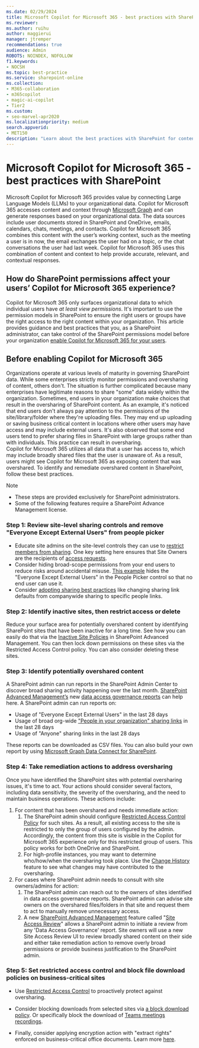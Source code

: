 ```yaml
---
ms.date: 02/29/2024
title: Microsoft Copilot for Microsoft 365 - best practices with SharePoint
ms.reviewer: 
ms.author: ruihu
author: maggierui
manager: jtremper
recommendations: true
audience: Admin
ROBOTS: NOINDEX, NOFOLLOW
f1.keywords:
- NOCSH
ms.topic: best-practice
ms.service: sharepoint-online
ms.collection: 
- M365-collaboration
- m365copilot
- magic-ai-copilot
- Tier2
ms.custom:
- seo-marvel-apr2020
ms.localizationpriority: medium
search.appverid:
- MET150
description: "Learn about the best practices with SharePoint for content sharing when enabling Microsoft Copilot for Microsoft 365."
---
```

# Microsoft Copilot for Microsoft 365 - best practices with SharePoint

Microsoft Copilot for Microsoft 365 provides value by connecting Large Language Models (LLMs) to your organizational data. Copilot for Microsoft 365 accesses content and context through [Microsoft Graph](/graph/overview) and can generate responses based on your organizational data. The data sources include user documents stored in SharePoint and OneDrive, emails, calendars, chats, meetings, and contacts. Copilot for Microsoft 365 combines this content with the user’s working context, such as the meeting a user is in now, the email exchanges the user had on a topic, or the chat conversations the user had last week. Copilot for Microsoft 365 uses this combination of content and context to help provide accurate, relevant, and contextual responses.

## How do SharePoint permissions affect your users’ Copilot for Microsoft 365 experience?

Copilot for Microsoft 365 only surfaces organizational data to which individual users have *at least view permissions*. It's important to use the permission models in SharePoint to ensure the right users or groups have the right access to the right content within your organization.
This article provides guidance and best practices that you, as a SharePoint administrator, can take control of the SharePoint permissions model before your organization [enable Copilot for Microsoft 365 for your users](/microsoft-365-copilot/microsoft-365-copilot-enable-users).

## Before enabling Copilot for Microsoft 365

Organizations operate at various levels of maturity in governing SharePoint data. While some enterprises strictly monitor permissions and oversharing of content, others don't. The situation is further complicated because many enterprises have legitimate reasons to share "some" data widely within the organization.
Sometimes, end users in your organization make choices that result in the oversharing of SharePoint content. As an example, it's noticed that end users don't always pay attention to the permissions of the site/library/folder where they're uploading files. They may end up uploading or saving business critical content in locations where other users may have access and may include external users. It's also observed that some end users tend to prefer sharing files in SharePoint with large groups rather than with individuals. This practice can result in oversharing.  
Copilot for Microsoft 365 utilizes all data that a user has access to, which may include broadly shared files that the user is unaware of. As a result, users might see Copilot for Microsoft 365 as exposing content that was overshared.
To identify and remediate overshared content in SharePoint, follow these best practices.

> [!Note]
>
> - These steps are provided exclusively for SharePoint administrators.
> - Some of the following features require a SharePoint Advance Management license.

### Step 1: Review site-level sharing controls and remove "Everyone Except External Users" from people picker

- Educate site admins on the site-level controls they can use to [restrict members from sharing](/microsoft-365/solutions/microsoft-365-limit-sharing#sharing-with-specific-people). One key setting here ensures that Site Owners are the recipients of [access requests](https://support.microsoft.com/office/set-up-and-manage-access-requests-94b26e0b-2822-49d4-929a-8455698654b3).  
- Consider hiding broad-scope permissions from your end users to reduce risks around accidental misuse. [This example](/powershell/module/sharepoint-online/set-spotenant#example-2) hides the "Everyone Except External Users" in the People Picker control so that no end user can use it.  
- Consider [adopting sharing best practices](/microsoft-365/solutions/microsoft-365-limit-sharing) like changing sharing link defaults from companywide sharing to specific people links.

### Step 2: Identify inactive sites, then restrict access or delete

Reduce your surface area for potentially overshared content by identifying SharePoint sites that have been inactive for a long time. See how you can easily do that via the [Inactive Site Policies](/sharepoint/site-lifecycle-management#create-an-inactive-site-policy) in SharePoint Advanced Management.
You can then lock down permissions on these sites via the Restricted Access Control policy. You can also consider deleting these sites.

### Step 3: Identify potentially overshared content

A SharePoint admin can run reports in the SharePoint Admin Center to discover broad sharing activity happening over the last month. [SharePoint Advanced Management’s](/sharepoint/advanced-management) new [data access governance reports](/sharepoint/data-access-governance-reports) can help here.  A SharePoint admin can run reports on:

- Usage of "Everyone Except External Users" in the last 28 days
- Usage of broad org-wide ["People in your organization" sharing links](/sharepoint/shareable-links-anyone-specific-people-organization) in the last 28 days
- Usage of "Anyone" sharing links in the last 28 days

These reports can be downloaded as CSV files. You can also build your own report by using [Microsoft Graph Data Connect for SharePoint](/graph/data-connect-datasets#onedrive-and-sharepoint-online).  

### Step 4: Take remediation actions to address oversharing

Once you have identified the SharePoint sites with potential oversharing issues, it's time to act. Your actions should consider several factors, including data sensitivity, the severity of the oversharing, and the need to maintain business operations. These actions include:

1. For content that has been overshared and needs immediate action:
   1. The SharePoint admin should configure [Restricted Access Control Policy](/sharepoint/restricted-access-control) for such sites. As a result, all existing access to the site is restricted to only the group of users configured by the admin. Accordingly, the content from this site is visible in the Copilot for Microsoft 365 experience only for this restricted group of users. This policy works for both OneDrive and SharePoint.
   1. For high-profile instances, you may want to determine who/how/when the oversharing took place.  Use the [Change History](/sharepoint/change-history-report) feature to see what changes may have contributed to the oversharing.
1. For cases where SharePoint admin needs to consult with site owners/admins for action:
   1. The SharePoint admin can reach out to the owners of sites identified in data access governance reports. SharePoint admin can advise site owners on the overshared files/folders in that site and request them to act to manually remove unnecessary access.
   1. A new [SharePoint Advanced Management](/sharepoint/advanced-management) feature called "[Site Access Review](site-access-review.md)" allows a SharePoint admin to initiate a review from any 'Data Access Governance' report. Site owners will use a new Site Access Review UI to review broadly shared content on their side and either take remediation action to remove overly broad permissions or provide business justification to the SharePoint admin.

### Step 5: Set restricted access control and block file download policies on business-critical sites

- Use [Restricted Access Control](/sharepoint/restricted-access-control) to proactively protect against oversharing.  

- Consider blocking downloads from selected sites via [a block download policy](/sharepoint/block-download-from-sites). Or specifically block the download of [Teams meetings recordings](/microsoftteams/block-download-meeting-recording).

- Finally, consider applying encryption action with "extract rights" enforced on business-critical office documents. Learn more [here](/purview/ai-microsoft-purview).
